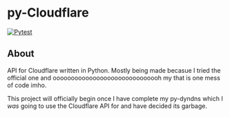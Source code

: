# py-Cloudflare

[![Pytest](https://github.com/Scotten-Labs/python-template/actions/workflows/pytest.yml/badge.svg)](https://github.com/Scotten-Labs/python-template/actions/workflows/pytest.yml)

## About

API for Cloudflare written in Python. Mostly being made becasue I tried the official one and oooooooooooooooooooooooooooooh my that is one mess of code imho. 

This project will officially begin once I have complete my py-dyndns which I *was* going to use the Cloudflare API for and have decided its garbage.
